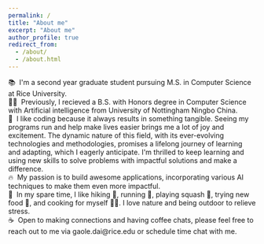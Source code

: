 ```yaml
---
permalink: /
title: "About me"
excerpt: "About me"
author_profile: true
redirect_from: 
  - /about/
  - /about.html
---
```


<p align="left">
  📚 &nbsp;I'm a second year graduate student pursuing M.S. in Computer Science at <a style="text-decoration:none" href = "https://www.rice.edu/">Rice University</a>. <br>
  👩‍🎓 &nbsp;Previously, I recieved a B.S. with Honors degree in Computer Science with Artificial intelligence from <a style="text-decoration:none" href = "https://www.nottingham.edu.cn/">University of Nottingham Ningbo China</a>. <br>
  💭 &nbsp;I like coding because it always results in something tangible. Seeing my programs run and help make lives easier brings me a lot of joy and excitement. The dynamic nature of this field, with its ever-evolving technologies and methodologies, promises a lifelong journey of learning and adapting, which I eagerly anticipate. I'm thrilled to keep learning and using new skills to solve problems with impactful solutions and make a difference. <br>
  🔥 &nbsp;My passion is to build awesome applications, incorporating various AI techniques to make them even more impactful. <br>
  🌲 &nbsp;In my spare time, I like hiking 🥾, running 🏃, playing squash 🎾, trying new food 🍲, and cooking for myself 👩‍🍳. I love nature and being outdoor to relieve stress. <br> 
  ☕ &nbsp;Open to making connections and having coffee chats, please feel free to reach out to me via <a style="text-decoration:none" href = "mailto:gaole.dai@rice.edu">gaole.dai@rice.edu</a> or <!-- Calendly link widget begin -->
  <link href="https://assets.calendly.com/assets/external/widget.css" rel="stylesheet">
  <script src="https://assets.calendly.com/assets/external/widget.js" type="text/javascript" async></script>
  <a style="text-decoration:none" href="" onclick="Calendly.initPopupWidget({url: 'https://calendly.com/imgloriadai/30min'});return false;">schedule time chat with me</a>.<!-- Calendly link widget end --><br>
</p>
<!-- 
<script type="text/javascript" id="clustrmaps" src="//clustrmaps.com/map_v2.js?d=FXd3U-bCJZ67SRn6TcpRRlE9Wz9S9Xggw3sJAu_rT6o&cl=ffffff&w=a"></script> -->